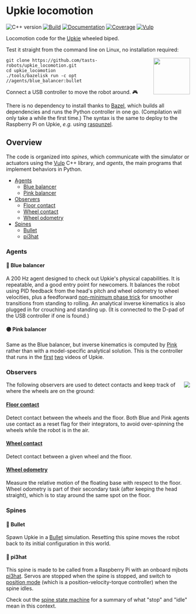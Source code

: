 # Upkie locomotion

![C++ version](https://img.shields.io/badge/C++-17/20-blue.svg?style=flat)
[![Build](https://img.shields.io/github/actions/workflow/status/tasts-robots/upkie_locomotion/bazel.yml?branch=main)](https://github.com/tasts-robots/upkie_locomotion/actions/workflows/bazel.yml)
[![Documentation](https://img.shields.io/badge/docs-online-brightgreen?style=flat)](https://tasts-robots.org/doc/upkie_locomotion/)
[![Coverage](https://coveralls.io/repos/github/tasts-robots/upkie_locomotion/badge.svg?branch=main)](https://coveralls.io/github/tasts-robots/upkie_locomotion?branch=main)
[![Vulp](https://img.shields.io/badge/%F0%9F%A6%8A%20vulp-1.0.0-orange)](https://github.com/tasts-robots/vulp)

Locomotion code for the [Upkie](https://hackaday.io/project/185729-upkie-wheeled-biped-robot) wheeled biped.

Test it straight from the command line on Linux, no installation required:

<img src="https://user-images.githubusercontent.com/1189580/170496331-e1293dd3-b50c-40ee-9c2e-f75f3096ebd8.png" height="100" align="right" />

```console
git clone https://github.com/tasts-robots/upkie_locomotion.git
cd upkie_locomotion
./tools/bazelisk run -c opt //agents/blue_balancer:bullet
```

Connect a USB controller to move the robot around. 🎮

There is no dependency to install thanks to [Bazel](https://bazel.build/), which builds all dependencies and runs the Python controller in one go. (Compilation will only take a while the first time.) The syntax is the same to deploy to the Raspberry Pi on Upkie, *e.g.* using [raspunzel](https://github.com/tasts-robots/raspunzel).

## Overview

The code is organized into *spines*, which communicate with the simulator or actuators using the [Vulp](https://github.com/tasts-robots/vulp) C++ library, and *agents*, the main programs that implement behaviors in Python.

* [Agents](#agents)
    * [Blue balancer](#-blue-balancer)
    * [Pink balancer](#-pink-balancer)
* [Observers](#observers)
    * [Floor contact](#floor-contact)
    * [Wheel contact](#wheel-contact)
    * [Wheel odometry](#wheel-odometry)
* [Spines](#spines)
    * [Bullet](#-bullet)
    * [pi3hat](#-pi3hat)

### Agents

#### 🔵 Blue balancer

A 200 Hz agent designed to check out Upkie's physical capabilities. It is repeatable, and a good entry point for newcomers. It balances the robot using PID feedback from the head's pitch and wheel odometry to wheel velocities, plus a feedforward [non-minimum phase trick](https://github.com/tasts-robots/upkie_locomotion/blob/55a331c6a6a165761a85087b7bea35d1403a6cf9/agents/blue_balancer/wheel_balancer.py#L368) for smoother transitions from standing to rolling. An analytical inverse kinematics is also plugged in for crouching and standing up. (It is connected to the D-pad of the USB controller if one is found.)

#### 🟣 Pink balancer

Same as the Blue balancer, but inverse kinematics is computed by [Pink](https://github.com/tasts-robots/pink) rather than with a model-specific analytical solution. This is the controller that runs in the [first](https://www.youtube.com/shorts/8b36XcCgh7s) [two](https://www.youtube.com/watch?v=NO_TkHGS0wQ) videos of Upkie.

### Observers

<img src="https://tasts-robots.org/doc/upkie_locomotion/observers.png" align="right">

The following observers are used to detect contacts and keep track of where the wheels are on the ground:

#### [Floor contact](https://tasts-robots.org/doc/upkie_locomotion/classupkie__locomotion_1_1observers_1_1FloorContact.html#details)

Detect contact between the wheels and the floor. Both Blue and Pink agents use contact as a reset flag for their integrators, to avoid over-spinning the wheels while the robot is in the air.

#### [Wheel contact](https://tasts-robots.org/doc/upkie_locomotion/classupkie__locomotion_1_1observers_1_1WheelContact.html#details)

Detect contact between a given wheel and the floor.

#### [Wheel odometry](https://tasts-robots.org/doc/upkie_locomotion/classupkie__locomotion_1_1observers_1_1WheelOdometry.html#details)

Measure the relative motion of the floating base with respect to the floor. Wheel odometry is part of their secondary task (after keeping the head straight), which is to stay around the same spot on the floor.

### Spines

#### 👾 Bullet

Spawn Upkie in a [Bullet](http://bulletphysics.org/) simulation. Resetting this spine moves the robot back to its initial configuration in this world.

#### 🤖 pi3hat

This spine is made to be called from a Raspberry Pi with an onboard mjbots [pi3hat](https://mjbots.com/products/mjbots-pi3hat-r4-4b). Servos are stopped when the spine is stopped, and switch to [position mode](https://github.com/mjbots/moteus/blob/main/docs/reference.md#theory-of-operation) (which is a position-velocity-torque controller) when the spine idles.

Check out the [spine state machine](https://tasts-robots.org/doc/vulp/classvulp_1_1spine_1_1StateMachine.html#details) for a summary of what "stop" and "idle" mean in this context.
